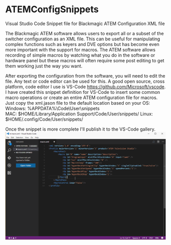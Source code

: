 # ATEMConfigSnippets
Visual Studio Code Snippet file for Blackmagic ATEM Configuration XML file

The Blackmagic ATEM software allows users to export all or a subset of the switcher configuration as an XML file. This can be useful for manipulating complex functions such as keyers and DVE options but has become even more important with the support for macros.
The ATEM software allows recording of simple macros by watching what you do in the software or hardware panel but these macros will often require some post editing to get them working just the way you want.

After exporting the configuration from the software, you will need to edit the file. Any text or code editor can be used for this.
A good open source, cross platform, code editor I use is VS-Code https://github.com/Microsoft/vscode. 
I have created this snippet definition for VS-Code to insert some common macro operations or create an entire ATEM configuration file for macros.
Just copy the xml.jason file to the default location based on your OS:
    Windows: %APPDATA%\Code\User\snippets\
    MAC: $HOME/Library/Application Support/Code/User/snippets/
    Linux: $HOME/.config/Code/User/snippets/

Once the snippet is more complete I'll publish it to the VS-Code gallery.
![Alt text](https://github.com/imorrish/ATEMConfigSnippets/blob/master/MacroSnippet.gif?raw=true "Animated Gif")
